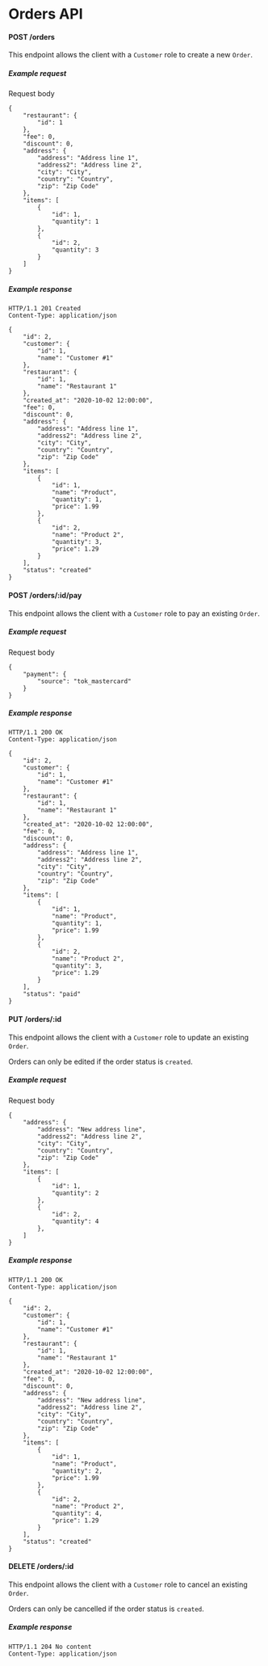 # Orders API

#### POST /orders

This endpoint allows the client with a `Customer` role to create a new `Order`.

##### Example request

Request body
```
{
	"restaurant": {
		"id": 1
	},
	"fee": 0,
	"discount": 0,
	"address": {
		"address": "Address line 1",
		"address2": "Address line 2",
		"city": "City",
		"country": "Country",
		"zip": "Zip Code"
	},
	"items": [
		{
			"id": 1,
			"quantity": 1
		},
		{
			"id": 2,
			"quantity": 3
		}
	]
}
```

##### Example response

```
HTTP/1.1 201 Created
Content-Type: application/json

{
	"id": 2,
	"customer": {
		"id": 1,
		"name": "Customer #1"
	},
	"restaurant": {
		"id": 1,
		"name": "Restaurant 1"
	},
	"created_at": "2020-10-02 12:00:00",
	"fee": 0,
	"discount": 0,
	"address": {
		"address": "Address line 1",
		"address2": "Address line 2",
		"city": "City",
		"country": "Country",
		"zip": "Zip Code"
	},
	"items": [
		{
			"id": 1,
			"name": "Product",
			"quantity": 1,
			"price": 1.99
		},
		{
			"id": 2,
			"name": "Product 2",
			"quantity": 3,
			"price": 1.29
		}
	],
	"status": "created"
}
```

#### POST /orders/:id/pay

This endpoint allows the client with a `Customer` role to pay an existing `Order`.

##### Example request

Request body
```
{
	"payment": {
		"source": "tok_mastercard"
	}
}
```

##### Example response

```
HTTP/1.1 200 OK
Content-Type: application/json

{
	"id": 2,
	"customer": {
		"id": 1,
		"name": "Customer #1"
	},
	"restaurant": {
		"id": 1,
		"name": "Restaurant 1"
	},
	"created_at": "2020-10-02 12:00:00",
	"fee": 0,
	"discount": 0,
	"address": {
		"address": "Address line 1",
		"address2": "Address line 2",
		"city": "City",
		"country": "Country",
		"zip": "Zip Code"
	},
	"items": [
		{
			"id": 1,
			"name": "Product",
			"quantity": 1,
			"price": 1.99
		},
		{
			"id": 2,
			"name": "Product 2",
			"quantity": 3,
			"price": 1.29
		}
	],
	"status": "paid"
}
```

#### PUT /orders/:id

This endpoint allows the client with a `Customer` role to update an existing `Order`.

Orders can only be edited if the order status is `created`.

##### Example request

Request body
```
{
	"address": {
		"address": "New address line",
		"address2": "Address line 2",
		"city": "City",
		"country": "Country",
		"zip": "Zip Code"
	},
	"items": [
		{
			"id": 1,
			"quantity": 2
		},
		{
			"id": 2,
			"quantity": 4
		},
	]
}
```

##### Example response

```
HTTP/1.1 200 OK
Content-Type: application/json

{
	"id": 2,
	"customer": {
		"id": 1,
		"name": "Customer #1"
	},
	"restaurant": {
		"id": 1,
		"name": "Restaurant 1"
	},
	"created_at": "2020-10-02 12:00:00",
	"fee": 0,
	"discount": 0,
	"address": {
		"address": "New address line",
		"address2": "Address line 2",
		"city": "City",
		"country": "Country",
		"zip": "Zip Code"
	},
	"items": [
		{
			"id": 1,
			"name": "Product",
			"quantity": 2,
			"price": 1.99
		},
		{
			"id": 2,
			"name": "Product 2",
			"quantity": 4,
			"price": 1.29
		}
	],
	"status": "created"
}
```

#### DELETE /orders/:id

This endpoint allows the client with a `Customer` role to cancel an existing `Order`.

Orders can only be cancelled if the order status is `created`.

##### Example response

```
HTTP/1.1 204 No content
Content-Type: application/json
```
